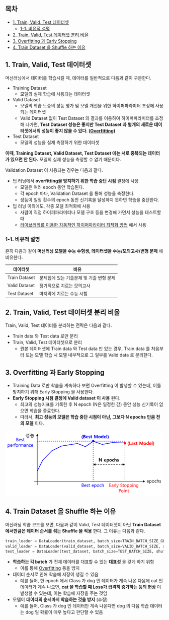 ## 목차
* [1. Train, Valid, Test 데이터셋](#1-train-valid-test-데이터셋)
  * [1-1. 비유적 설명](#1-1-비유적-설명)
* [2. Train, Valid, Test 데이터셋 분리 비율](#2-train-valid-test-데이터셋-분리-비율)
* [3. Overfitting 과 Early Stopping](#3-overfitting-과-early-stopping)
* [4. Train Dataset 을 Shuffle 하는 이유](#4-train-dataset-을-shuffle-하는-이유)

## 1. Train, Valid, Test 데이터셋

머신러닝에서 데이터를 학습시킬 때, 데이터를 일반적으로 다음과 같이 구분한다.

* Training Dataset
  * 모델의 실제 학습에 사용되는 데이터셋
* Valid Dataset
  * 모델의 학습 도중의 성능 평가 및 모델 개선을 위한 하이퍼파라미터 조정에 사용되는 데이터셋
  * Valid Dataset 없이 Test Dataset 의 결과를 이용하여 하이퍼파라미터를 조정해 나가면, **Test Dataset 성능은 좋지만 Test Dataset 과 별개의 새로운 데이터셋에서의 성능이 좋지 않을 수 있다. ([Overfitting](../Deep%20Learning%20Basics/딥러닝_기초_Overfitting_Dropout.md#2-딥러닝에서의-오버피팅-overfitting))**
* Test Dataset
  * 모델의 성능을 실제 측정하기 위한 데이터셋

**이때, Training Dataset, Valid Dataset, Test Dataset 에는 서로 중복되는 데이터가 있으면 안 된다.** 모델의 실제 성능을 측정할 수 없기 때문이다.

Validation Dataset 이 사용되는 경우는 다음과 같다.
* 딥 러닝에서 **overfitting을 방지하기 위한 학습 중단 시점** 결정에 사용
  * 모델은 여러 epoch 동안 학습된다.
  * 각 epoch 마다, Validation Dataset 을 통해 성능을 측정한다.
  * 성능이 일정 횟수의 epoch 동안 신기록을 달성하지 못하면 학습을 중단한다.
* 딥 러닝 이외에도, 각종 모델 최적화에 사용
  * 사람이 직접 하이퍼파라미터나 모델 구조 등을 변경해 가면서 성능을 테스트할 때
  * [라이브러리를 이용한 자동적인 하이퍼파라미터 최적화 방법](머신러닝_방법론_HyperParam_Opt.md#4-하이퍼파라미터-최적화-라이브러리) 에서 사용

### 1-1. 비유적 설명

흔히 다음과 같이 **머신러닝 모델을 수능 수험생, 데이터셋을 수능/모의고사/변형 문제** 에 비유한다.

| 데이터셋          | 비유                      |
|---------------|-------------------------|
| Train Dataset | 문제집에 있는 기출문제 및 기출 변형 문제 |
| Valid Dataset | 정기적으로 치르는 모의고사          |
| Test Dataset  | 마지막에 치르는 수능 시험          |

## 2. Train, Valid, Test 데이터셋 분리 비율

Train, Valid, Test 데이터를 분리하는 전략은 다음과 같다.
* Train data 와 Test data 로만 분리
* Train, Valid, Test 데이터셋으로 분리
  * 원본 데이터셋에 Train data 와 Test data 만 있는 경우, Train data 를 처음부터 또는 모델 학습 시 모델 내부적으로 그 일부를 Valid data 로 분리한다.

## 3. Overfitting 과 Early Stopping

* Training Data 로만 학습을 계속하다 보면 Overfitting 이 발생할 수 있는데, 이를 방지하기 위해 Early Stopping 을 사용한다.
* **Early Stopping 시점 결정에 Valid dataset 이 사용** 된다.
  * 최고의 성능지표를 기록한 후 N epoch (N은 일정한 값) 동안 성능 신기록이 없으면 학습을 종료한다.
  * 따라서, **최고 성능의 모델은 학습 중단 시점이 아닌, 그보다 N epochs 만큼 전의 모델** 이다.

![images](images/Train_Valid_Test_1.PNG)

## 4. Train Dataset 을 Shuffle 하는 이유

머신러닝 학습 코드를 보면, 다음과 같이 Valid, Test 데이터셋이 아닌 **Train Dataset 에서만큼은 데이터 순서를 섞는 Shuffle 을 적용** 한다. 그 이유는 다음과 같다.

```python
train_loader = DataLoader(train_dataset, batch_size=TRAIN_BATCH_SIZE_GLASS, shuffle=True)
valid_loader = DataLoader(valid_dataset, batch_size=VALID_BATCH_SIZE, shuffle=False)
test_loader = DataLoader(test_dataset, batch_size=TEST_BATCH_SIZE, shuffle=False)
```

* **학습하는 각 batch** 가 전체 데이터를 대표할 수 있는 **대표성** 을 갖게 하기 위함 
  * 이를 통해 [Overfitting](../Deep%20Learning%20Basics/딥러닝_기초_Overfitting_Dropout.md#2-딥러닝에서의-오버피팅-overfitting) 등을 방지
* 데이터 순서로 인해 학습에 지장이 생길 수 있음
  * 예를 들어, 한 epoch 에서 Class 가 dog 인 데이터가 계속 나온 다음에 cat 인 데이터가 계속 나오면, **cat 을 학습할 때 Loss가 급격히 증가하는 등의 현상** 이 발생할 수 있는데, 이는 학습에 지장을 주는 것임 
* 모델이 **데이터의 순서마저 학습하는 것을 방지** (추정)
  * 예를 들어, Class 가 dog 인 데이터만 계속 나온다면 dog 의 다음 학습 데이터는 dog 일 확률이 매우 높다고 판단할 수 있음